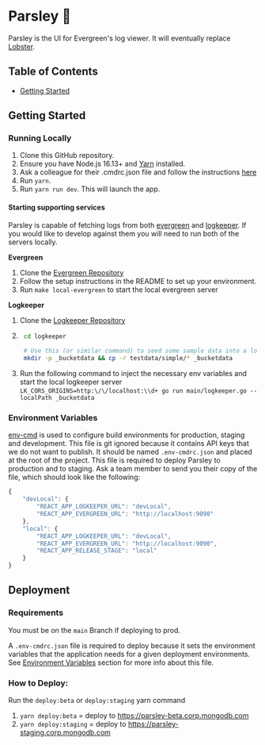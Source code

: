 # Parsley 🌿

Parsley is the UI for Evergreen's log viewer. It will eventually replace [Lobster](https://github.com/evergreen-ci/lobster).

## Table of Contents

- [Getting Started](#getting-started)

## Getting Started

### Running Locally

1. Clone this GitHub repository.
2. Ensure you have Node.js 16.13+ and [Yarn](https://yarnpkg.com/getting-started/install) installed.
3. Ask a colleague for their .cmdrc.json file and follow the instructions [here](#environment-variables)
4. Run `yarn`.
5. Run `yarn run dev`. This will launch the app.

#### Starting supporting services

Parsley is capable of fetching logs from both [evergreen](https://github.com/evergreen-ci/evergreen) and [logkeeper](https://github.com/evergreen-ci/logkeeper). If you would like to develop against them you will need to run both of the servers locally.

**Evergreen**
1. Clone the [Evergreen Repository](https://github.com/evergreen-ci/evergreen)
2. Follow the setup instructions in the README to set up your environment.
3. Run `make local-evergreen` to start the local evergreen server

**Logkeeper**
1. Clone the [Logkeeper Repository](https://github.com/evergreen-ci/logkeeper)
2. ```sh
    cd logkeeper
    
    # Use this (or similar command) to seed some sample data into a local bucket and use that as storage
    mkdir -p _bucketdata && cp -r testdata/simple/* _bucketdata
    ```
3. Run the following command to inject the necessary env variables and start the local logkeeper server `LK_CORS_ORIGINS=http:\/\/localhost:\\d+ go run main/logkeeper.go --localPath _bucketdata`


### Environment Variables

[env-cmd](https://github.com/toddbluhm/env-cmd#readme) is used to configure build environments for production, staging and development. This file is git ignored because it contains API keys that we do not want to publish. It should be named `.env-cmdrc.json` and placed at the root of the project. This file is required to deploy Parsley to production and to staging. Ask a team member to send you their copy of the file, which should look like the following:

```js
{
    "devLocal": {
        "REACT_APP_LOGKEEPER_URL": "devLocal",
        "REACT_APP_EVERGREEN_URL": "http://localhost:9090"
    },
    "local": {
        "REACT_APP_LOGKEEPER_URL": "devLocal",
        "REACT_APP_EVERGREEN_URL": "http://localhost:9090",
        "REACT_APP_RELEASE_STAGE": "local"
    }
}

```

## Deployment

### Requirements

You must be on the `main` Branch if deploying to prod.

A `.env-cmdrc.json` file is required to deploy because it sets the environment variables that the application needs for a given deployment environments. See [Environment Variables](#environment-variables) section for more info about this file.

### How to Deploy:

Run the `deploy:beta` or `deploy:staging` yarn command

1. `yarn deploy:beta` = deploy to https://parsley-beta.corp.mongodb.com
2. `yarn deploy:staging` = deploy to https://parsley-staging.corp.mongodb.com
